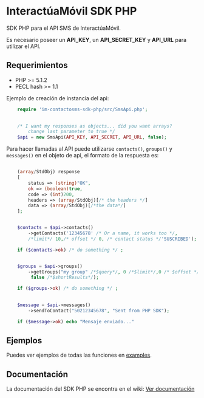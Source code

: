 # InteractúaMóvil SDK PHP

SDK PHP para el API SMS de InteractúaMóvil.

Es necesario poseer un **API_KEY**, un **API_SECRET_KEY** y **API_URL**
para utilizar el API.

## Requerimientos
* PHP >= 5.1.2
* PECL hash >= 1.1

Ejemplo de creación de instancia del api:
    
```php
    require 'im-contactosms-sdk-php/src/SmsApi.php';

    
    /* I want my responses as objects... did you want arrays? 
        change last parameter to true */ 
    $api = new SmsApi(API_KEY, API_SECRET, API_URL, false);  

```

Para hacer llamadas al API puede utilizarse `contacts()`, `groups()` y `messages()`  en el objeto de api, el formato de la respuesta es:
```php

    (array/StdObj) response
    [
        status => (string)"OK",
        ok => (boolean)true,
        code => (int)200,
        headers => (array/StdObj)[/* the headers */]
        data => (array/StdObj)[/*the data*/]
    ];

```

```php

    $contacts = $api->contacts()
        ->getContacts('12345678' /* Or a name, it works too */,
        /*limit*/ 10,/* offset */ 0, /* contact status */'SUSCRIBED');

    if ($contacts->ok) /* do something */ ;


    $groups = $api->groups()
        ->getGroups("my group" /*$query*/, 0 /*$limit*/,0 /* $offset */,
         false /*$shortResults*/);

    if ($groups->ok) /* do something */ ;

    
    $message = $api->messages()
        ->sendToContact("50212345678", "Sent from PHP SDK");

    if ($message->ok) echo "Mensaje enviado..."

```

## Ejemplos

Puedes ver ejemplos de todas las funciones en [examples](https://github.com/interactuamovil/im-contactosms-sdk-php/tree/master/examples).


## Documentación

La documentación del SDK PHP se encontra en el wiki: [Ver documentación](https://github.com/interactuamovil/im-contactosms-sdk-php/wiki)